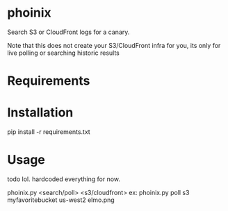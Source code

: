 # phoinix
Search S3 or CloudFront logs for a canary.

Note that this does not create your S3/CloudFront infra for you, its only for live polling or searching historic results

# Requirements

# Installation
pip install -r requirements.txt

# Usage
todo lol. hardcoded everything for now.

phoinix.py <search/poll> <s3/cloudfront> <bucket> <region> <canary>
ex: phoinix.py poll s3 myfavoritebucket us-west2 elmo.png